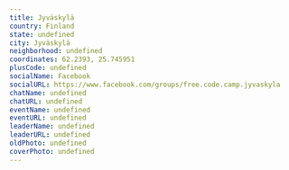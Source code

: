 ```yaml
---
title: Jyväskylä
country: Finland
state: undefined
city: Jyväskylä
neighborhood: undefined
coordinates: 62.2393, 25.745951
plusCode: undefined
socialName: Facebook
socialURL: https://www.facebook.com/groups/free.code.camp.jyvaskyla
chatName: undefined
chatURL: undefined
eventName: undefined
eventURL: undefined
leaderName: undefined
leaderURL: undefined
oldPhoto: undefined
coverPhoto: undefined
---
```

